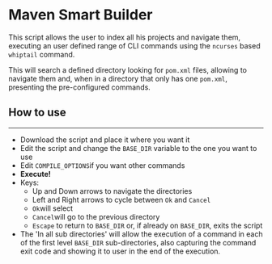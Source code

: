 # Maven Smart Builder

This script allows the user to index all his projects and navigate them, executing an user defined range of CLI commands using the `ncurses` based `whiptail` command.

This will search a defined directory looking for `pom.xml` files, allowing to navigate them and, when in a directory that only has one `pom.xml`, presenting the pre-configured commands.

## How to use
-------------
* Download the script and place it where you want it
* Edit the script and change the `BASE_DIR` variable to the one you want to use
* Edit `COMPILE_OPTIONS`if you want other commands
* **Execute!**
* Keys:
	* Up and Down arrows to navigate the directories
	* Left and Right arrows to cycle between `Ok` and `Cancel`
	* `Ok`will select
	* `Cancel`will go to the previous directory
	* `Escape` to return to `BASE_DIR` or, if already on `BASE_DIR`, exits the script
* The 'In all sub directories' will allow the execution of a command in each of the first level `BASE_DIR` sub-directories, also capturing the command exit code and showing it to user in the end of the execution.
